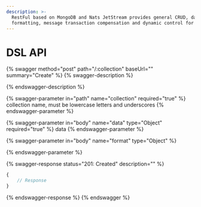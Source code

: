 ```yaml
---
description: >-
  RestFul based on MongoDB and Nats JetStream provides general CRUD, data
  formatting, message transaction compensation and dynamic control for low-code.
---
```


# DSL API

{% swagger method="post" path="/:collection" baseUrl="" summary="Create" %}
{% swagger-description %}

{% endswagger-description %}

{% swagger-parameter in="path" name="collection" required="true" %}
collection name, must be lowercase letters and underscores
{% endswagger-parameter %}

{% swagger-parameter in="body" name="data" type="Object" required="true" %}
data
{% endswagger-parameter %}

{% swagger-parameter in="body" name="format" type="Object" %}

{% endswagger-parameter %}

{% swagger-response status="201: Created" description="" %}
```javascript
{
    // Response
}
```
{% endswagger-response %}
{% endswagger %}
